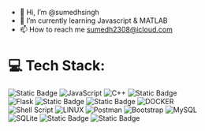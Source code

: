 - 👋 Hi, I’m @sumedhsingh
- 🌱 I’m currently learning Javascript & MATLAB
- 📫 How to reach me sumedh2308@icloud.com

# 💻 Tech Stack:
![Static Badge](https://img.shields.io/badge/Python-%23FFD43B?style=for-the-badge&logo=python)
 ![JavaScript](https://img.shields.io/badge/javascript-%23323330.svg?style=for-the-badge&logo=javascript&logoColor=%23F7DF1E)  ![C++](https://img.shields.io/badge/c++-%2300599C.svg?style=for-the-badge&logo=c%2B%2B&logoColor=white) ![Static Badge](https://img.shields.io/badge/MATLAB-%23FF4C00?style=for-the-badge&logo=monster) <br>
![Flask](https://img.shields.io/badge/flask-%23000.svg?style=for-the-badge&logo=flask&logoColor=white)
![Static Badge](https://img.shields.io/badge/Node.js-%238B4513?style=for-the-badge&logo=node.js) ![Static Badge](https://img.shields.io/badge/React-black?style=for-the-badge&logo=react)
![DOCKER](https://img.shields.io/badge/Docker-navy?style=for-the-badge&logo=docker)<br>
![Shell Script](https://img.shields.io/badge/Bash-%23121011.svg?style=for-the-badge&logo=gnu-bash&logoColor=white) ![LINUX](https://img.shields.io/badge/Linux-FCC624?style=for-the-badge&logo=linux&logoColor=black) ![Postman](https://img.shields.io/badge/Postman-FF6C37?style=for-the-badge&logo=postman&logoColor=white) 
![Bootstrap](https://img.shields.io/badge/bootstrap-%23563D7C.svg?style=for-the-badge&logo=bootstrap&logoColor=white) ![MySQL](https://img.shields.io/badge/mysql-%2300f.svg?style=for-the-badge&logo=mysql&logoColor=white)  <br> ![SQLite](https://img.shields.io/badge/sqlite-%2307405e.svg?style=for-the-badge&logo=sqlite&logoColor=white)
![Static Badge](https://img.shields.io/badge/MongoDB-purple?style=for-the-badge&logo=MongoDB)
![Static Badge](https://img.shields.io/badge/AWS-black?style=for-the-badge&logo=amazonwebservices&logoColor=orange) 


 




<!---
sumedhsingh/sumedhsingh is a ✨ special ✨ repository because its `README.md` (this file) appears on your GitHub profile.
You can click the Preview link to take a look at your changes.
--->
